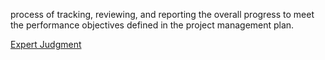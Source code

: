 process of tracking, reviewing, and reporting the overall progress to meet the performance objectives defined in the project management plan.

[Expert Judgment](https://github.com/harpreetsinghbajaj/blog/blob/master/management/PMP/PMBOK6/Tools%20&%20Techniques/Expert%20judgment/README.md#monitor-and-control-project-work)
